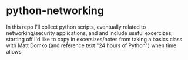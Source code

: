 # python-networking
In this repo I'll collect python scripts, eventually related to networking/security applications, and and include useful excercizes; starting off I'd like to copy in excersizes/notes from taking a basics class with Matt Domko (and reference text "24 hours of Python") when time allows
